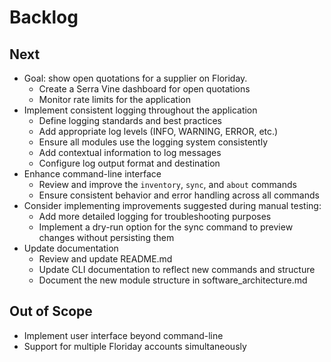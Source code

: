 # Backlog

## Next

* Goal: show open quotations for a supplier on Floriday.
  * Create a Serra Vine dashboard for open quotations
  * Monitor rate limits for the application
* Implement consistent logging throughout the application
  * Define logging standards and best practices
  * Add appropriate log levels (INFO, WARNING, ERROR, etc.)
  * Ensure all modules use the logging system consistently
  * Add contextual information to log messages
  * Configure log output format and destination
* Enhance command-line interface
  * Review and improve the `inventory`, `sync`, and `about` commands
  * Ensure consistent behavior and error handling across all commands
* Consider implementing improvements suggested during manual testing:
  * Add more detailed logging for troubleshooting purposes
  * Implement a dry-run option for the sync command to preview changes without persisting them
* Update documentation
  * Review and update README.md
  * Update CLI documentation to reflect new commands and structure
  * Document the new module structure in software_architecture.md

## Out of Scope

* Implement user interface beyond command-line
* Support for multiple Floriday accounts simultaneously
